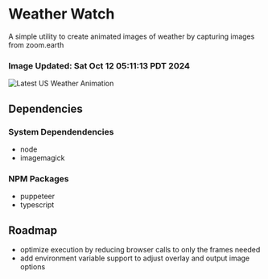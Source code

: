 # Weather Watch

A simple utility to create animated images of weather by capturing images from zoom.earth

### Image Updated: Sat Oct 12 05:11:13 PDT 2024

![Latest US Weather Animation](animations/2024-10-12.webp)

## Dependencies
### System Dependendencies
* node
* imagemagick
### NPM Packages
* puppeteer
* typescript

## Roadmap
* optimize execution by reducing browser calls to only the frames needed
* add environment variable support to adjust overlay and output image options
